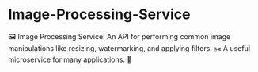 # Image-Processing-Service
🖼️ Image Processing Service: An API for performing common image manipulations like resizing, watermarking, and applying filters. ✂️ A useful microservice for many applications. 🎨
